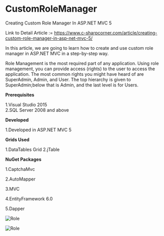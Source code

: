 # CustomRoleManager

Creating Custom Role Manager In ASP.NET MVC 5

Link to Detail Article := https://www.c-sharpcorner.com/article/creating-custom-role-manager-in-asp-net-mvc-5/

In this article, we are going to learn how to create and use custom role manager in ASP.NET MVC in a step-by-step way.

Role Management is the most required part of any application. Using role management, you can provide access (rights) to the user
to access the application. The most common rights you might have heard of are SuperAdmin, Admin, and User. 
The top hierarchy is given to SuperAdmin;below that is Admin, and the last level is for Users.

<b>Prerequisites</b>

1.Visual Studio 2015	
2.SQL Server 2008 and above	

<b>Developed</b>	

1.Developed in ASP.NET MVC 5

<b>Grids Used</b>

1.DataTables Grid
2.jTable

<b>NuGet Packages</b>

1.CaptchaMvc	 

2.AutoMapper

3.MVC

4.EntityFramework 6.0

5.Dapper

![Role](https://github.com/saineshwar/CustomRoleManager/blob/master/image001.png?raw=true "Role")

![Role](https://github.com/saineshwar/CustomRoleManager/blob/master/image005.jpg?raw=true "Role")

